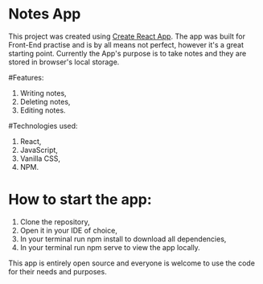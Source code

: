 # Notes App

This project was created using [Create React App](https://github.com/facebook/create-react-app). The app was built for Front-End practise and is by all means not perfect, however it's a great starting point. 
Currently the App's purpose is to take notes and they are stored in browser's local storage. 

#Features:

1. Writing notes,
2. Deleting notes,
3. Editing notes.

#Technologies used:

1. React,
2. JavaScript,
3. Vanilla CSS,
4. NPM.

# How to start the app:

1. Clone the repository,
2. Open it in your IDE of choice,
3. In your terminal run npm install to download all dependencies,
4. In your terminal run npm serve to view the app locally.

This app is entirely open source and everyone is welcome to use the code for their needs and purposes.


